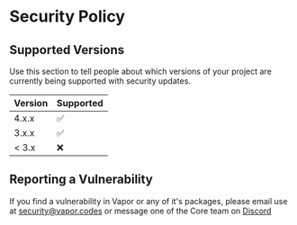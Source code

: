 # Security Policy

## Supported Versions

Use this section to tell people about which versions of your project are
currently being supported with security updates.

| Version | Supported          |
| ------- | ------------------ |
| 4.x.x   | :white_check_mark: |
| 3.x.x   | :white_check_mark: |
| < 3.x   | :x:                |

## Reporting a Vulnerability

If you find a vulnerability in Vapor or any of it's packages, please email use at security@vapor.codes or message one of the Core team on [Discord](http://vapor.team)
